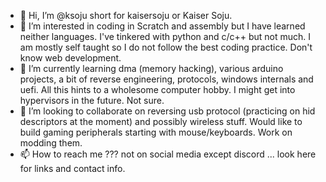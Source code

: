 - 👋 Hi, I’m @ksoju short for kaisersoju or Kaiser Soju.
- 👀 I’m interested in coding in Scratch and assembly but I have learned neither languages. I've tinkered with python and c/c++ but not much. I am mostly self taught so I do not follow the best coding practice. Don't know web development.
- 🌱 I’m currently learning dma (memory hacking), various arduino projects, a bit of reverse engineering, protocols, windows internals and uefi. All this hints to a wholesome computer hobby. I might get into hypervisors in the future. Not sure.
- 💞️ I’m looking to collaborate on reversing usb protocol (practicing on hid descriptors at the moment) and possibly wireless stuff. Would like to build gaming peripherals starting with mouse/keyboards. Work on modding them.
- 📫 How to reach me ??? not on social media except discord ... look here for links and contact info.

<!---
ksoju/ksoju is a ✨ special ✨ repository because its `README.md` (this file) appears on your GitHub profile.
You can click the Preview link to take a look at your changes.

stuff can be stored here that's isn't viewed...
discord: kaisersoju#6903 (only account/no alts)
https://discord.gg/dhRpgj49 EC Discord Channel
https://discord.gg/Kur8ecx5 Project EPO Discord
I'm on both but my privacy settings do not allow any direct messaging
--->
